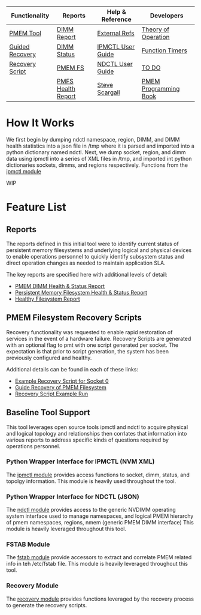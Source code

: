 | Functionality | Reports | Help & Reference | Developers |
| ------------- | ------- | ---------------- | ---------- |
| [PMEM Tool](README.md) | [DIMM Report](Optane_DIMM_Report.md) | [External Refs](References.md) | [Theory of Operation](TheoryofOperation.md) |
| [Guided Recovery](Guided_Recovery.md) | [DIMM Status](DIMM_Status.md) | [IPMCTL User Guide](https://docs.pmem.io/ipmctl-user-guide/) | [Function Timers](Function_Timers.md) |
| [Recovery Script](Recovery_Script.md) | [PMEM FS](PMFS_Report.md)  | [NDCTL User Guide](https://docs.pmem.io/ndctl-user-guide/) | [TO DO](ToDo.md) |
|   | [PMFS Health Report](Healthy_PMFS_Report.md)  | [Steve Scargall](https://stevescargall.com/)  | [PMEM Programming Book](https://pmem.io/books/) |


# How It Works
We first begin by dumping ndctl namespace, region, DIMM, and DIMM health statistics into a json file in /tmp where it is parsed and imported into a python dictionary named ndctl.
Next, we dump socket, region, and dimm data using ipmctl into a series of XML files in /tmp, and imported int python dictionaries sockets, dimms, and regions respectively. Functions from the [ipmctl module](ipmctl.py)

WIP


# Feature List
## Reports
The reports defined in this initial tool were to identify current status of persistent memory filesystems and underlying logical and physical devices to enable operations personnel to quickly identify subsystem status and direct operation changes as needed to maintain application SLA.

The key reports are specified here with additional levels of detail:
- [PMEM DIMM Health & Status Report](Optane_DIMM_Report.md)
- [Persistent Memory Filesystem Health & Status Report](PMFS_Report.md)
- [Healthy Filesystem Report](Healthy_PMFS_Report.md)

## PMEM Filesystem Recovery Scripts
Recovery functionality was requested to enable rapid restoration of services in the event of a hardware failure.
Recovery Scripts are generated with an optional flag to pmt with one script generated per socket.
The expectation is that prior to script generation, the system has been previously configured and healthy.

Additional details can be found in each of these links:
- [Example Recovery Script for Socket 0](recover_socket_0.sh)
- [Guide Recovery of PMEM Filesystem](Guided_Recovery.md)
- [Recovery Script Example Run](Recovery_Script.md)

## Baseline Tool Support
This tool leverages open source tools ipmctl and ndctl to acquire physical and logical topology and relationships then corrlates that information into various reports to address specific kinds of questions required by operations personnel.

### Python Wrapper Interface for IPMCTL (NVM XML)
The [ipmctl module](ipmctl.py) provides access functions to socket, dimm, status, and topolgy information.
This module is heavily used throughout the tool.

### Python Wrapper Interface for NDCTL (JSON)
The [ndctl module](ndctl.py) provides access to the generic NVDIMM operating system interface used to manage namespaces, and logical PMEM hierarchy of pmem namespaces, regions, nmem (generic PMEM DIMM interface)
This module is heavily leveraged throughout this tool.

### FSTAB Module
The [fstab module](fstab.py) provide accessors to extract and correlate PMEM related info in teh /etc/fstab file.
This module is heavily leveraged throughout this tool.

### Recovery Module
The [recovery module](recovery.py) provides functions leveraged by the recovery process to generate the recovery scripts.

